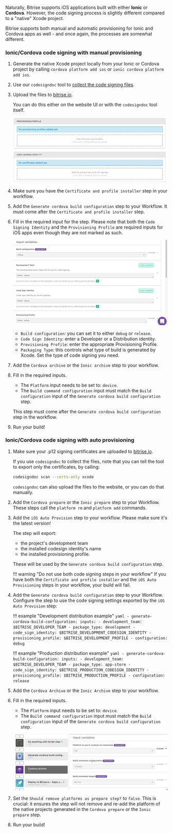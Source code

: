 Naturally, Bitrise supports iOS applications built with either __Ionic__ or __Cordova__. However, the code signing process is slightly different compared to a "native" Xcode project.

Bitrise supports both manual and automatic provisioning for Ionic and Cordova apps as well - and once again, the processes are somewhat different.

### Ionic/Cordova code signing with manual provisioning

1. Generate the native Xcode project locally from your Ionic or Cordova project by calling `cordova platform add ios` or `ionic cordova platform add ios`.

1. Use our `codesigndoc` tool to [collect the code signing files](https://devcenter.bitrise.io/code-signing/ios-code-signing/collecting-files-with-codesigndoc/).
1. Upload the files to [bitrise.io](https://www.bitrise.io).

    You can do this either on the website UI or with the `codesigndoc` tool itself.

    ![Screenshot](/img/code-signing/ios-code-signing/provisioning-and-certificate-upload.png)

1. Make sure you have the `Certificate and profile installer` step in your workflow.

1. Add the `Generate cordova build configuration` step to your Workflow. It must come after the `Certificate and profile installer` step.

1. Fill in the required input for the step. Please note that both the `Code Signing Identity` and the `Provisioning Profile` are required inputs for iOS apps even though they are not marked as such.

    ![Screenshot](/img/code-signing/ios-code-signing/cordova-config-inputs.png)

    - `Build configuration`: you can set it to either `debug` or `release`.
    - `Code Sign Identity`: enter a Developer or a Distribution identity.
    - `Provisioning Profile`: enter the appropriate Provisioning Profile.
    - `Packaging Type`: this controls what type of build is generated by Xcode. Set the type of code signing you need.

1. Add the `Cordova archive` or the `Ionic archive` step to your workflow.

1. Fill in the required inputs.

    - The `Platform` input needs to be set to: `device`.
    - The `Build command configuration` input must match the `Build configuration` input of the `Generate cordova build configuration` step.

    This step must come after the `Generate cordova build configuration` step in the workflow.

1. Run your build!  

### Ionic/Cordova code signing with auto provisioning

1. Make sure your .p12 signing certificates are uploaded to [bitrise.io](https://www.bitrise.io).

    If you use `codesigndoc` to collect the files, note that you can tell the tool to export only the certificates, by calling:

    ``` bash
    codesigndoc scan --certs-only xcode
    ```

    `codesigndoc` can also upload the files to the website, or you can do that manually.

1. Add the `Cordova prepare` or the `Ionic prepare` step to your Workflow. These steps call the `platform rm` and `platform add` commands.

1. Add the `iOS Auto Provision` step to your workflow. Please make sure it's the latest version!

    The step will export:

      - the project's development team
      - the installed codesign identity's name
      - the installed provisioning profile.

    These will be used by the `Generate cordova build configuration` step.

    !!! warning "Do not use both code signing steps in your workflow"
        If you have both the `Certificate and profile installer` and the `iOS Auto Provisioning` steps in your workflow, your build will fail.

1. Add the `Generate cordova build configuration` step to your Workflow. Configure the step to use the code signing settings exported by the `iOS Auto Prevision` step:

    !!! example "Development distribution example"
        ``` yaml
        - generate-cordova-build-configuration:
            inputs:
            - development_team: $BITRISE_DEVELOPER_TEAM
            - package_type: development
            - code_sign_identity: $BITRISE_DEVELOPMENT_CODESIGN_IDENTITY
            - provisioning_profile: $BITRISE_DEVELOPMENT_PROFILE
            - configuration: debug
        ```

    !!! example "Production distribution example"
        ``` yaml
        - generate-cordova-build-configuration:
            inputs:
            - development_team: $BITRISE_DEVELOPER_TEAM
            - package_type: app-store
            - code_sign_identity: $BITRISE_PRODUCTION_CODESIGN_IDENTITY
            - provisioning_profile: $BITRISE_PRODUCTION_PROFILE
            - configuration: release
        ```

1. Add the `Cordova Archive` or the `Ionic Archive` step to your workflow.

1. Fill in the required inputs.

    - The `Platform` input needs to be set to: `device`.
    - The `Build command configuration` input must match the `Build configuration` input of the `Generate cordova build configuration` step.

    ![Screenshot](/img/code-signing/ios-code-signing/cordova-archive-step.png)

1. Set the `Should remove platforms as prepare step?` to `false`. This is crucial: it ensures the step will not remove and re-add the platform of the native projects generated in the `Cordova prepare` or the `Ionic prepare` step.

1. Run your build!
